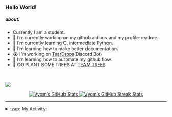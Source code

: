 ### Hello World!

##### about:
- Currently I am a student.
- 🔭 I’m currently working on my github actions and my profile-readme. 
- 🌱 I’m currently learning C, intermediate Python.
- 🌱 I’m learning how to make better documentation.
- 😭 I'm working on [TearDrops](https://github.com/Vyvy-vi/TearDrops)(Discord Bot)
- 🌱 I’m learning how to automate my github flow.
- 🌱 GO PLANT SOME TREES AT [TEAM TREES](https://teamtrees.org/)
<br>

<a href="https://twitter.com/Vyvy_viM"><img target="_blank" src="https://img.shields.io/badge/twitter%20@Vyvy_viM-0D95E8?style=for-the-badge&logo=twitter&logoColor=white"/></a> 
<br>



<p align="center">
<a href="https://github.com/Vyvy-vi/Vyvy-vi">
  <img src="https://profile-readme-git-master.vyvy-vi.vercel.app/api?username=Vyvy-vi&show_icons=true&line_height=27&count_private=true&title_color=ffffff&text_color=c9cacc&icon_color=2bbc8a&bg_color=1d1f21" alt="Vyom's GitHub Stats" />
</a></div>
<a href="https://github.com/DenverCoder1/github-readme-streak-stats">
  <img src="https://readme-stats.herokuapp.com/?user=Vyvy-vi&theme=dark" alt="Vyom's GitHub Streak Stats" />
</a>
</p>


---
<details>
  <summary>:zap: My Activity:</summary>
  
<!--START_SECTION:waka-->
![Profile Views](http://img.shields.io/badge/Profile%20Views-44-blue)

**I'm an Early 🐤** 

```text
🌞 Morning    3 commits      ██░░░░░░░░░░░░░░░░░░░░░░░   9.09% 
🌆 Daytime    18 commits     █████████████░░░░░░░░░░░░   54.55% 
🌃 Evening    1 commits      ░░░░░░░░░░░░░░░░░░░░░░░░░   3.03% 
🌙 Night      11 commits     ████████░░░░░░░░░░░░░░░░░   33.33%

```
📅 **I'm Most Productive on Monday** 

```text
Monday       14 commits     ██████████░░░░░░░░░░░░░░░   42.42% 
Tuesday      4 commits      ███░░░░░░░░░░░░░░░░░░░░░░   12.12% 
Wednesday    2 commits      █░░░░░░░░░░░░░░░░░░░░░░░░   6.06% 
Thursday     3 commits      ██░░░░░░░░░░░░░░░░░░░░░░░   9.09% 
Friday       0 commits      ░░░░░░░░░░░░░░░░░░░░░░░░░   0.0% 
Saturday     4 commits      ███░░░░░░░░░░░░░░░░░░░░░░   12.12% 
Sunday       6 commits      ████░░░░░░░░░░░░░░░░░░░░░   18.18%

```


📊 **This Week I Spent My Time On** 

```text
🔥 Editors: 
VS Code                  3 hrs 13 mins       ████████████░░░░░░░░░░░░░   51.04% 
Vim                      3 hrs 5 mins        ████████████░░░░░░░░░░░░░   48.96%

🐱‍💻 Projects: 
lets-troll-ryan          3 hrs 26 mins       █████████████░░░░░░░░░░░░   54.66% 
Automation               1 hr 1 min          ████░░░░░░░░░░░░░░░░░░░░░   16.35% 
MLH-BUILD-CHALLENGES     47 mins             ███░░░░░░░░░░░░░░░░░░░░░░   12.48% 
TearDrops                32 mins             ██░░░░░░░░░░░░░░░░░░░░░░░   8.59% 
MyApp                    15 mins             █░░░░░░░░░░░░░░░░░░░░░░░░   4.04%

💻 Operating System: 
Mac                      6 hrs 18 mins       █████████████████████████   100.0%

```

**I Mostly Code in Python** 

```text
Python                   27 repos            █████████████████░░░░░░░░   71.05% 
SCSS                     2 repos             █░░░░░░░░░░░░░░░░░░░░░░░░   5.26% 
HTML                     2 repos             █░░░░░░░░░░░░░░░░░░░░░░░░   5.26% 
Processing               1 repo              ░░░░░░░░░░░░░░░░░░░░░░░░░   2.63% 
Swift                    1 repo              ░░░░░░░░░░░░░░░░░░░░░░░░░   2.63%

```



<!--END_SECTION:waka-->
</details>





